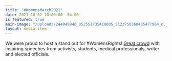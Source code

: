 ```yaml
---
title: "#WomensMarch2021"
date: 2021-10-02 10:00:00 -04:00
is featured: true
main-image: "/uploads/244049840_852551735410005_5123750368435477964_n.jpg"
layout: media-item
---
```


We were proud to host a stand out for #WomensRights! [Great crowd](/uploads/244049840_852551735410005_5123750368435477964_n.jpg) with inspiring speeches from activists, students, medical professionals, writer and elected officials.